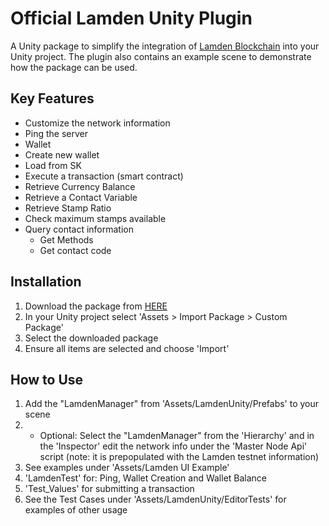 # Official Lamden Unity Plugin
A Unity package to simplify the integration of [Lamden Blockchain](https://lamden.io/) into your Unity project. The plugin also contains an example scene to demonstrate how the package can be used.

## Key Features
* Customize the network information
* Ping the server
* Wallet
* Create new wallet
* Load from SK
* Execute a transaction (smart contract)
* Retrieve Currency Balance
* Retrieve a Contact Variable
* Retrieve Stamp Ratio
* Check maximum stamps available
* Query contact information
  * Get Methods
  * Get contact code

## Installation

1. Download the package from [HERE](/releases)
1.  In your Unity project select 'Assets > Import Package > Custom Package'
1. Select the downloaded package
1. Ensure all items are selected and choose 'Import'

## How to Use

1. Add the "LamdenManager" from 'Assets/LamdenUnity/Prefabs' to your scene
1. * Optional: Select the "LamdenManager" from the 'Hierarchy' and in the 'Inspector' edit the network info under the 'Master Node Api' script (note: it is prepopulated with the Lamden testnet information)
1. See examples under 'Assets/Lamden UI Example'
  1. 'LamdenTest' for: Ping, Wallet Creation and Wallet Balance
  1. 'Test_Values' for submitting a transaction
1. See the Test Cases under 'Assets/LamdenUnity/EditorTests' for examples of other usage
